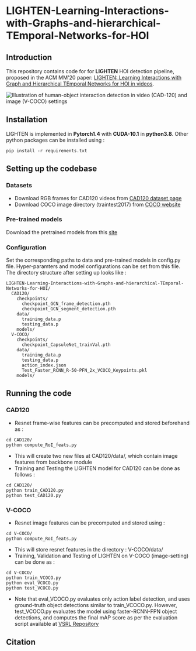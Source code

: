 # LIGHTEN-Learning-Interactions-with-Graphs-and-hierarchical-TEmporal-Networks-for-HOI

## Introduction

This repository contains code for for **LIGHTEN** HOI detection pipeline, proposed in the ACM MM'20 paper: [LIGHTEN: Learning Interactions with Graph and Hierarchical TEmporal Networks for HOI in videos](). 

![Illustration of human-object interaction detection in video (CAD-120) and image (V-COCO) settings](https://github.com/praneeth11009/LIGHTEN-Learning-Interactions-with-Graphs-and-hierarchical-TEmporal-Networks-for-HOI/blob/master/teaser.PNG)

## Installation 

LIGHTEN is implemented in **Pytorch1.4** with **CUDA-10.1** in **python3.8**. Other python packages can be installed using :  
```
pip install -r requirements.txt
```

## Setting up the codebase

### Datasets
- Download RGB frames for CAD120 videos from [CAD120 dataset page](http://pr.cs.cornell.edu/web3/CAD-120/)
- Download COCO image directory (traintest2017) from [COCO website](https://cocodataset.org/#download)
### Pre-trained models
Download the pretrained models from this [site](link)
### Configuration
Set the corresponding paths to data and pre-trained models in config.py file. Hyper-paramters and model configurations can be set from this file.
The directory structure after setting up looks like : 
```
LIGHTEN-Learning-Interactions-with-Graphs-and-hierarchical-TEmporal-Networks-for-HOI/
  CAD120/
    checkpoints/
      checkpoint_GCN_frame_detection.pth
      checkpoint_GCN_segment_detection.pth
    data/
      training_data.p
      testing_data.p
    models/
  V-COCO/
    checkpoints/
      checkpoint_CapsuleNet_trainVal.pth
    data/
      training_data.p
      testing_data.p
      action_index.json
      Test_Faster_RCNN_R-50-PFN_2x_VCOCO_Keypoints.pkl
    models/
```

## Running the code
### CAD120
- Resnet frame-wise features can be precomputed and stored beforehand as : 
```
cd CAD120/
python compute_RoI_feats.py
```
  - This will create two new files at CAD120/data/, which contain image features from backbone module
- Training and Testing the LIGHTEN model for CAD120 can be done as follows : 
```
cd CAD120/
python train_CAD120.py
python test_CAD120.py
```
### V-COCO
- Resnet image features can be precomputed and stored using : 
```
cd V-COCO/
python compute_RoI_feats.py
```
  - This will store resnet features in the directory : V-COCO/data/
- Training, Validation and Testing of LIGHTEN on V-COCO (image-setting) can be done as :
```
cd V-COCO/
python train_VCOCO.py
python eval_VCOCO.py
python test_VCOCO.py
```
- Note that eval_VCOCO.py evaluates only action label detection, and uses ground-truth object detections similar to train_VCOCO.py. However, test_VCOCO.py evaluates the model using faster-RCNN-FPN object detections, and computes the final mAP score as per the evaluation script available at [VSRL Repository](https://github.com/s-gupta/v-coco) 

## Citation
